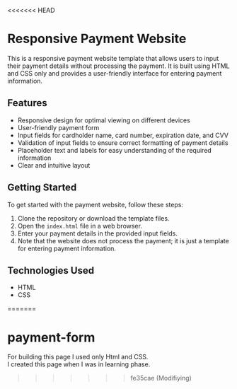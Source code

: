 <<<<<<< HEAD
# Responsive Payment Website

This is a responsive payment website template that allows users to input their payment details without processing the payment. It is built using HTML and CSS only and provides a user-friendly interface for entering payment information.

## Features

- Responsive design for optimal viewing on different devices
- User-friendly payment form
- Input fields for cardholder name, card number, expiration date, and CVV
- Validation of input fields to ensure correct formatting of payment details
- Placeholder text and labels for easy understanding of the required information
- Clear and intuitive layout

## Getting Started

To get started with the payment website, follow these steps:

1. Clone the repository or download the template files.
2. Open the `index.html` file in a web browser.
3. Enter your payment details in the provided input fields.
4. Note that the website does not process the payment; it is just a template for entering payment information.

## Technologies Used

- HTML
- CSS



=======
# payment-form
For building this page I used only Html and CSS.  
I created this page when I was in learning phase.
>>>>>>> fe35cae (Modifiying)
